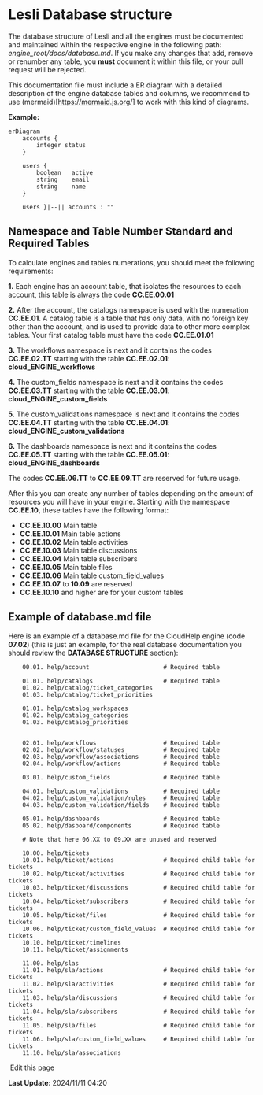 # Lesli Database structure

The database structure of Lesli and all the engines must be documented and maintained within the respective engine in the following path: *engine\_root/docs/database.md*. If you make any changes that add, remove or renumber any table, you **must** document it within this file, or your pull request will be rejected. 

This documentation file must include a ER diagram with a detailed description of the engine database tables and columns, we recommend to use (mermaid)[https://mermaid.js.org/] to work with this kind of diagrams.

**Example:**

```mermaid
erDiagram
    accounts {
        integer status
    }

    users {
        boolean   active
        string    email
        string    name
    }

    users }|--|| accounts : ""
```



## Namespace and Table Number Standard and Required Tables 
To calculate engines and tables numerations, you should meet the following requirements:

**1.** Each engine has an account table, that isolates the resources to each account, this table is always the code **CC.EE.00.01** 

**2.** After the account, the catalogs namespace is used with the numeration **CC.EE.01**. A catalog table is a table that has only data, with no foreign key other than the account, and is used to provide data to other more complex tables. Your first catalog table must have the code **CC.EE.01.01** 

**3.** The workflows namespace is next and it contains the codes **CC.EE.02.TT** starting with the table **CC.EE.02.01**: **cloud\_ENGINE\_workflows** 

**4.** The custom\_fields namespace is next and it contains the codes **CC.EE.03.TT** starting with the table **CC.EE.03.01**: **cloud\_ENGINE\_custom_fields** 

**5.** The custom_validations namespace is next and it contains the codes **CC.EE.04.TT** starting with the table **CC.EE.04.01**: **cloud\_ENGINE\_custom\_validations**

**6.** The dashboards namespace is next and it contains the codes **CC.EE.05.TT** starting with the table **CC.EE.05.01**: **cloud\_ENGINE\_dashboards** 

The codes **CC.EE.06.TT** to **CC.EE.09.TT** are reserved for future usage. 

After this you can create any number of tables depending on the amount of resources you will have in your engine. Starting with the namespace **CC.EE.10**, these tables have the following format:

- **CC.EE.10.00** Main table
- **CC.EE.10.01** Main table actions
- **CC.EE.10.02** Main table activities
- **CC.EE.10.03** Main table discussions
- **CC.EE.10.04** Main table subscribers
- **CC.EE.10.05** Main table files
- **CC.EE.10.06** Main table custom\_field\_values
- **CC.EE.10.07** to **10.09** are reserved
- **CC.EE.10.10** and higher are for your custom tables


## Example of database.md file

Here is an example of a database.md file for the CloudHelp engine (code **07.02**) (this is just an example, for the real database documentation you should review the **DATABASE STRUCTURE** section):

```
    00.01. help/account                     # Required table

    01.01. help/catalogs                    # Required table
    01.02. help/catalog/ticket_categories 
    01.03. help/catalog/ticket_priorities

    01.01. help/catalog_workspaces                    
    01.02. help/catalog_categories 
    01.03. help/catalog_priorities


    02.01. help/workflows                   # Required table
    02.02. help/workflow/statuses           # Required table
    02.03. help/workflow/associations       # Required table
    02.04. help/workflow/actions            # Required table

    03.01. help/custom_fields               # Required table

    04.01. help/custom_validations          # Required table
    04.02. help/custom_validation/rules     # Required table
    04.03. help/custom_validation/fields    # Required table

    05.01. help/dashboards                  # Required table
    05.02. help/dasboard/components         # Required table

    # Note that here 06.XX to 09.XX are unused and reserved

    10.00. help/tickets
    10.01. help/ticket/actions              # Required child table for tickets
    10.02. help/ticket/activities           # Required child table for tickets
    10.03. help/ticket/discussions          # Required child table for tickets
    10.04. help/ticket/subscribers          # Required child table for tickets
    10.05. help/ticket/files                # Required child table for tickets
    10.06. help/ticket/custom_field_values  # Required child table for tickets
    10.10. help/ticket/timelines
    10.11. help/ticket/assignments

    11.00. help/slas
    11.01. help/sla/actions                 # Required child table for tickets
    11.02. help/sla/activities              # Required child table for tickets
    11.03. help/sla/discussions             # Required child table for tickets
    11.04. help/sla/subscribers             # Required child table for tickets
    11.05. help/sla/files                   # Required child table for tickets
    11.06. help/sla/custom_field_values     # Required child table for tickets
    11.10. help/sla/associations
```
<section class="lesli-documentation-footer">
    <p><a><i class="ri-external-link-fill"></i>&nbsp;Edit this page</a><p/>
    <p><b>Last Update: </b>2024/11/11 04:20</p>
</section>
<!-- This code was automatically generated -->
<!-- to update this docs please run rake docs:build -->
